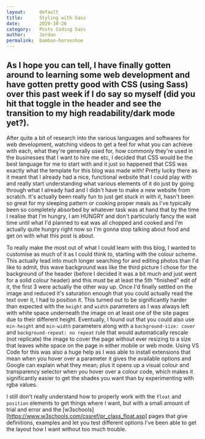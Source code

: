 ```yaml
---
layout:     default
title:      Styling with Sass
date:       2020-10-26
category:   Posts Coding Sass
author:     Jordan 
permalink:  bamboo-horseshoe
---
```



## As I hope you can tell, I have finally gotten around to learning some web development and have gotten pretty good with CSS (using Sass) over this past week if I do say so myself (did you hit that toggle in the header and see the transition to my high readability/dark mode yet?).


After quite a bit of research into the various languages and softwares for web development, watching videos to get a feel for what you can achieve with each, what they're generally used for, how commonly they're used in the businesses that I want to hire me etc, I decided that CSS would be the best language for me to start with and it just so happened that CSS was exactly what the template for this blog was made with! Pretty lucky there as it meant that I already had a nice, functional website that I could play with and really start understanding what various elements of it do just by going through what I already had and I didn't have to make a new website from scratch. It's actually been really fun to just get stuck in with it, hasn't been so great for my sleeping pattern or cooking proper meals as I've typically been so completely absorbed by whatever task was at hand that by the time I realise that I'm hungry, I am HUNGRY and don't particularly fancy the wait time until what I'd planned to eat was all chopped and cooked and I'm actually quite hungry right now so I'm gonna stop talking about food and get on with what this post is about.

To really make the most out of what I could learn with this blog, I wanted to customise as much of it as I could think to, starting with the colour scheme. This actually lead into much longer searching for and editing photos than I'd like to admit, this wave background was like the third picture I chose for the background of the header (before I decided it was a bit much and just went for a solid colour header) and this must be at least the 5th "finished" edit of it, the first 3 were actually the other way up. Once I'd finally settled on the image and reduced it's saturation enough that you could actually read the text over it, I had to position it. This turned out to be significantly harder than expected with the `height` and `width` parameters as I was always left with white space underneath the image on at least one of the site pages due to their different height. Eventually, I found out that you could also use `min-height` and `min-width` parameters along with a `background-size: cover` and `background-repeat: no repeat` rule that would automatically rescale (not replicate) the image to cover the page without ever resizing to a size that leaves white space on the page in either mobile or web mode. Using VS Code for this was also a huge help as I was able to install extensions that mean when you hover over a parameter it gives the available options and Google can explain what they mean; plus it opens up a visual colour and transparency selector when you hover over a colour code, which makes it significantly easier to get the shades you want than by experimenting with rgba values.

I still don't really understand how to properly work with the `float` and `position` elements to get things where I want, but with a small amount of trial and error and the [w3schools][https://www.w3schools.com/cssref/pr_class_float.asp] pages that give definitions, examples and let you test different options I've been able to get the layout how I want without too much trouble.
